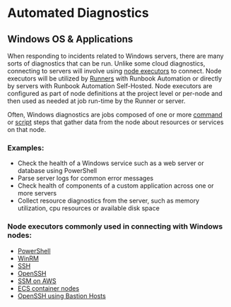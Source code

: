 # Automated Diagnostics

## Windows OS & Applications
When responding to incidents related to Windows servers, there are many sorts of diagnostics that can be run. 
Unlike some cloud diagnostics, connecting to servers will involve using [node executors](/manual/projects/node-execution/builtin.md) to connect. 
Node executors will be utilized by [Runners](/administration/runner/#runner-on-windows-os) with Runbook Automation or directly by servers with Runbook Automation Self-Hosted.
Node executors are configured as part of node definitions at the project level or per-node and then used as needed at job run-time by the Runner or server.  

Often, Windows diagnostics are jobs composed of one or more [command](/manual/node-steps/builtin.md#command-step) or [script](/manual/node-steps/builtin.md#script-step) steps that gather data from the node about resources or services on that node.

### Examples:
* Check the health of a Windows service such as a web server or database using PowerShell
* Parse server logs for common error messages
* Check health of components of a custom application across one or more servers
* Collect resource diagnostics from the server, such as memory utilization, cpu resources or available disk space

### Node executors commonly used in connecting with Windows nodes:
* [PowerShell](/manual/projects/node-execution/powershell.md)
* [WinRM](/learning/howto/configuring-windows-nodes.md#running-jobs-on-windows-nodes)
* [SSH](/manual/projects/node-execution/ssh.md)
* [OpenSSH](/manual/projects/node-execution/openssh.md)
* [SSM on AWS](/manual/projects/node-execution/aws-ssm.md)
* [ECS container nodes](/manual/projects/node-execution/aws-ecs.md)
* [OpenSSH using Bastion Hosts](/manual/projects/node-execution/bastionssh.md)